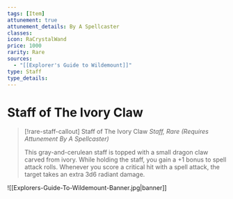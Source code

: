 ```yaml
---
tags: [Item]
attunement: true
attunement_details: By A Spellcaster
classes: 
icon: RaCrystalWand
price: 1000
rarity: Rare
sources:
  - "[[Explorer's Guide to Wildemount]]"
type: Staff
type_details: 
---
```

# Staff of The Ivory Claw
>[!rare-staff-callout] Staff of The Ivory Claw
>*Staff, Rare (Requires Attunement By A Spellcaster)*
>
>This gray-and-cerulean staff is topped with a small dragon claw carved from ivory. While holding the staff, you gain a +1 bonus to spell attack rolls. Whenever you score a critical hit with a spell attack, the target takes an extra 3d6 radiant damage.

![[Explorers-Guide-To-Wildemount-Banner.jpg|banner]]